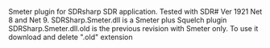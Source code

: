 Smeter plugin for SDRsharp SDR application.
Tested with SDR# Ver 1921 Net 8 and Net 9.
SDRSharp.Smeter.dll is a Smeter plus Squelch plugin
SDRSharp.Smeter.dll.old is the previous revision with Smeter only. To use it download and delete ".old" extension

